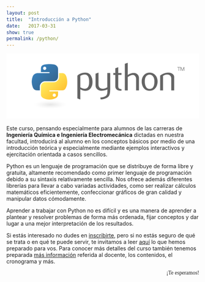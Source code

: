 ```yaml
---
layout: post
title:  "Introducción a Python"
date:   2017-03-31
show: true
permalink: /python/
---
```


<style>
@import url('https://fonts.googleapis.com/css?family=Permanent+Marker');
</style>

<div align="center"><a title="Python" href="/python/"> <img src="/assets/img/python.png" alt="Python"/></a> </div>

Este curso, pensando especialmente para alumnos de las carreras de
**Ingeniería Química e Ingeniería Electromecánica** dictadas en nuestra facultad,
introducirá al alumno en los conceptos básicos por medio de una introducción teórica y
especialmente mediante ejemplos interactivos y ejercitación orientada a casos sencillos.

<!--more-->


Python es un lenguaje de programación que se distribuye de forma libre y gratuita,
altamente recomendado como primer lenguaje de programación debido a su sintaxis
relativamente sencilla. Nos ofrece además diferentes librerías para
llevar a cabo variadas actividades, como ser
realizar cálculos matemáticos eficientemente,
confeccionar gráficos de gran calidad y
manipular datos cómodamente.

Aprender a trabajar con Python no es difícil y es una manera de aprender a plantear y resolver
problemas de forma más ordenada, fijar conceptos y dar lugar a una mejor interpretación de los resultados.

Si estás interesado no dudes en [inscribirte][inscripción], pero si no estás seguro de qué se trata o en qué te puede servir, te invitamos a leer [aquí][introducción] lo que hemos preparado para vos. Para conocer más detalles del curso también tenemos preparada [más información][Detalles] referida al docente, los contenidos, el cronograma y más.

<div style="font-family: 'Permanent Marker', cursive; text-align: right">¡Te esperamos!</div>

[introducción]:  /python1/
[Detalles]: /python2/
[inscripción]:https://docs.google.com/forms/d/e/1FAIpQLSfho_-mFUnV6GzIS34Kv_bDXH5IlqAwrQoUBoIYFBjTIa1C-Q/viewform?usp=sf_link
